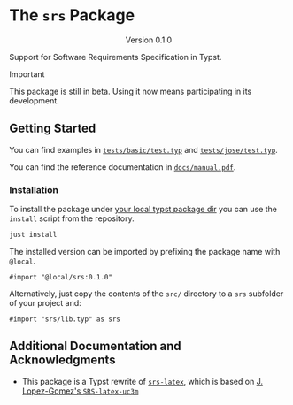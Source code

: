 # The `srs` Package
<div align="center">Version 0.1.0</div>

Support for Software Requirements Specification in Typst.

> [!IMPORTANT]
> This package is still in beta. Using it now means participating in its development.

<!--
## Template adaptation checklist

- [x] Fill out `README.md`
  - Change the `my-package` package name, including code snippets
  - Check section contents and/or delete sections that don't apply
- [x] Check and/or replace `LICENSE` by something that suits your needs
- [x] Fill out `typst.toml`
  - See also the [typst/packages README](https://github.com/typst/packages/?tab=readme-ov-file#package-format)
- [x] Adapt Repository URLs in `CHANGELOG.md`
  - Consider only committing that file with your first release, or removing the "Initial Release" part in the beginning
- [ ] Adapt or deactivate the release workflow in `.github/workflows/release.yml`
  - to deactivate it, delete that file or remove/comment out lines 2-4 (`on:` and following)
  - to use the workflow
    - [ ] check the values under `env:`, particularly `REGISTRY_REPO`
    - [ ] if you don't have one, [create a fine-grained personal access token](https://github.com/settings/tokens?type=beta) with [only Contents permission](https://stackoverflow.com/a/75116350/371191) for the `REGISTRY_REPO`
    - [ ] on this repo, create a secret `REGISTRY_TOKEN` (at `https://github.com/[user]/[repo]/settings/secrets/actions`) that contains the so created token

    if configured correctly, whenever you create a tag `v...`, your package will be pushed onto a branch on the `REGISTRY_REPO`, from which you can then create a pull request against [typst/packages](https://github.com/typst/packages/)
- [ ] remove/replace the example test case
- [ ] (add your actual code, docs and tests)
- [ ] remove this section from the README
-->

## Getting Started

You can find examples in [`tests/basic/test.typ`](tests/basic/test.typ) and [`tests/jose/test.typ`](tests/jose/test.typ).

You can find the reference documentation in [`docs/manual.pdf`](docs/manual.pdf).

<!--
These instructions will get you a copy of the project up and running on the typst web app. Perhaps a short code example on importing the package and a very simple teaser usage.

```typ
#import "@preview/srs:0.1.0": *

#show: my-show-rule.with()
#my-func()
```

<picture>
  <source media="(prefers-color-scheme: dark)" srcset="./thumbnail-dark.svg">
  <img src="./thumbnail-light.svg">
</picture>
-->

### Installation

To install the package under [your local typst package dir](https://github.com/typst/packages?tab=readme-ov-file#local-packages) you can use the `install` script from the repository.

```bash
just install
```

The installed version can be imported by prefixing the package name with `@local`.

```typ
#import "@local/srs:0.1.0"
```

Alternatively, just copy the contents of the `src/` directory to a `srs` subfolder of your project and:
```typ
#import "srs/lib.typ" as srs
```


<!--
## Usage

A more in-depth description of usage. Any template arguments? A complicated example that showcases most if not all of the functions the package provides? This is also an excellent place to signpost the manual.

```typ
#import "@preview/srs:0.1.0": *

#let my-complicated-example = ...
```
-->


## Additional Documentation and Acknowledgments

* This package is a Typst rewrite of [`srs-latex`](https://github.com/rajayonin/srs-latex), which is based on [J. Lopez-Gomez's `SRS-latex-uc3m`](https://github.com/jalopezg-git/SRS-latex-uc3m)

